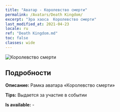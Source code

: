 ```yaml
---
title: "Аватар - Королевство смерти"
permalink: /Avatars/Death Kingdom/
excerpt: "Эра хаоса  Королевство смерти"
last_modified_at: 2021-04-23
locale: ru
ref: "Death Kingdom.md"
toc: false
classes: wide
---
```

 ![Королевство смерти](/images/a/avatarFrame_86.png)

## Подробности

 **Описание:** Рамка аватара «Королевство смерти» 

 **Tips:** Выдается за участие в событии 

 **Is available:**  - 

